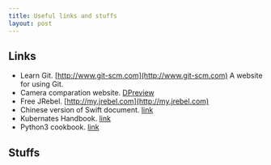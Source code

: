 ```yaml
---
title: Useful links and stuffs
layout: post
---
```


## Links
+ Learn Git. [http://www.git-scm.com](http://www.git-scm.com) A website for using Git.
+ Camera comparation website. [DPreview](http://www.dpreview.com) 
+ Free JRebel. [http://my.jrebel.com](http://my.jrebel.com)
+ Chinese version of Swift document. [link](http://numbbbbb.gitbooks.io/-the-swift-programming-language-/content/chapter1/02_a_swift_tour.html)
+ Kubernates Handbook. [link](https://jimmysong.io/kubernetes-handbook/)
+ Python3 cookbook. [link](http://python3-cookbook.readthedocs.io/zh_CN/latest/)

## Stuffs

